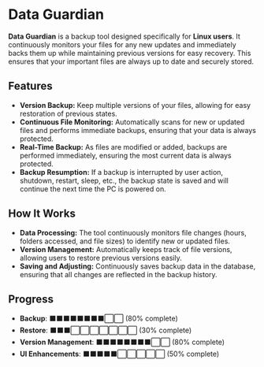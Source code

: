 # **Data Guardian**

**Data Guardian** is a backup tool designed specifically for **Linux users**. It continuously monitors your files for any new updates and immediately backs them up while maintaining previous versions for easy recovery. This ensures that your important files are always up to date and securely stored.

## **Features**
- **Version Backup:** Keep multiple versions of your files, allowing for easy restoration of previous states.  
- **Continuous File Monitoring:** Automatically scans for new or updated files and performs immediate backups, ensuring that your data is always protected.  
- **Real-Time Backup:** As files are modified or added, backups are performed immediately, ensuring the most current data is always protected.  
- **Backup Resumption:** If a backup is interrupted by user action, shutdown, restart, sleep, etc., the backup state is saved and will continue the next time the PC is powered on.  

## **How It Works**
- **Data Processing:** The tool continuously monitors file changes (hours, folders accessed, and file sizes) to identify new or updated files.  
- **Version Management:** Automatically keeps track of file versions, allowing users to restore previous versions easily.  
- **Saving and Adjusting:** Continuously saves backup data in the database, ensuring that all changes are reflected in the backup history.  

## **Progress**
- **Backup**: ⬛⬛⬛⬛⬛⬛⬛⬛⬜⬜ (80% complete)  
- **Restore**: ⬛⬛⬛⬜⬜⬜⬜⬜⬜⬜ (30% complete)  
- **Version Management**: ⬛⬛⬛⬛⬛⬛⬛⬛⬜⬜ (80% complete)  
- **UI Enhancements**: ⬛⬛⬛⬛⬛⬜⬜⬜⬜⬜ (50% complete)